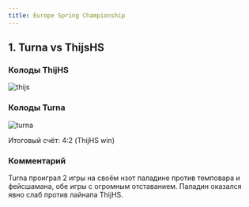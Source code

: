 ```yaml
---
title: Europe Spring Championship
---
```


## 1. Turna vs ThijsHS

### Колоды ThijHS

![thijs](http://hs-manacost.ru/wp-content/uploads/2016/06/thijs.png "thijs")

### Колоды Turna

![turna](http://hs-manacost.ru/wp-content/uploads/2016/06/Turn.png "turna")

Итоговый счёт: 4:2 (ThijHS win)

### Комментарий

Turna проиграл 2 игры на своём нзот паладине против темповара и фейсшамана, обе игры с огромным отставанием. Паладин оказался явно слаб против лайнапа ThijHS.

